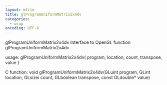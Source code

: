 ```yaml
---
layout: mfile
title: glProgramUniformMatrix2x4dv
categories:
  - wrap
encoding: UTF-8
---
```


glProgramUniformMatrix2x4dv  Interface to OpenGL function glProgramUniformMatrix2x4dv

usage:  glProgramUniformMatrix2x4dv( program, location, count, transpose, value )

C function:  void glProgramUniformMatrix2x4dv(GLuint program, GLint location, GLsizei count, GLboolean transpose, const GLdouble\* value)